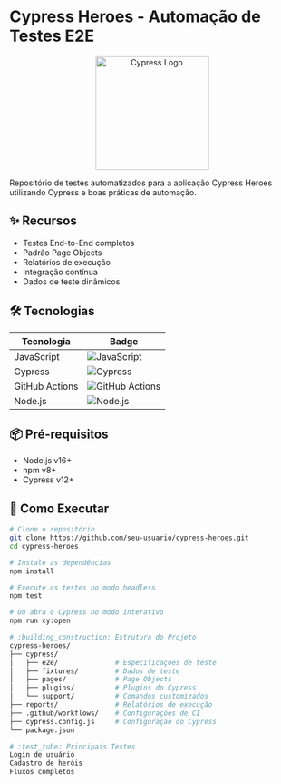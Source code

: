 # Cypress Heroes - Automação de Testes E2E

<div align="center">
  <img src="https://www.cypress.io/static/cypress-io-logo-social-share-8fb8a1db3cdc0b289fad927694ecb415.png" width="200" alt="Cypress Logo">
</div>

Repositório de testes automatizados para a aplicação Cypress Heroes utilizando Cypress e boas práticas de automação.

## :sparkles: Recursos

- Testes End-to-End completos
- Padrão Page Objects
- Relatórios de execução
- Integração contínua
- Dados de teste dinâmicos

## :hammer_and_wrench: Tecnologias

| Tecnologia | Badge |
|------------|-------|
| JavaScript | ![JavaScript](https://img.shields.io/badge/-JavaScript-F7DF1E?logo=javascript&logoColor=black) |
| Cypress | ![Cypress](https://img.shields.io/badge/-Cypress-17202C?logo=cypress) |
| GitHub Actions | ![GitHub Actions](https://img.shields.io/badge/-GitHub_Actions-2088FF?logo=github-actions) |
| Node.js | ![Node.js](https://img.shields.io/badge/-Node.js-339933?logo=node.js&logoColor=white) |

## :package: Pré-requisitos

- Node.js v16+
- npm v8+
- Cypress v12+

## :rocket: Como Executar

```bash
# Clone o repositório
git clone https://github.com/seu-usuario/cypress-heroes.git
cd cypress-heroes

# Instale as dependências
npm install

# Execute os testes no modo headless
npm test

# Ou abra o Cypress no modo interativo
npm run cy:open

# :building_construction: Estrutura do Projeto
cypress-heroes/
├── cypress/
│   ├── e2e/              # Especificações de teste
│   ├── fixtures/         # Dados de teste
│   ├── pages/            # Page Objects
│   ├── plugins/          # Plugins do Cypress
│   └── support/          # Comandos customizados
├── reports/              # Relatórios de execução
├── .github/workflows/    # Configurações de CI
├── cypress.config.js     # Configuração do Cypress
└── package.json

# :test_tube: Principais Testes
Login de usuário
Cadastro de heróis
Fluxos completos